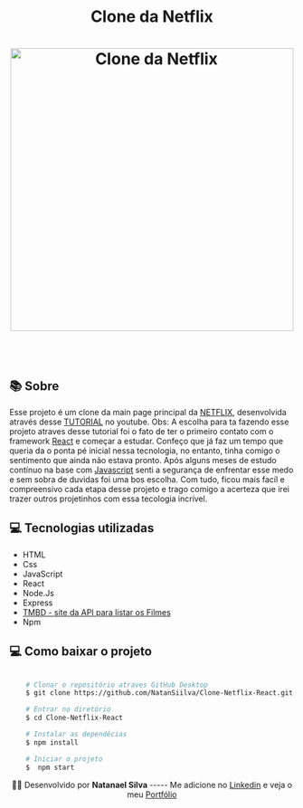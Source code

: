 <h1 align="center">
   Clone da Netflix
</h1>



<h1 align="center">
    <img alt="Clone da Netflix" src="public/image/net.gif" width="500px" />
</h1><br><br>


  ## 📚 Sobre 

Esse projeto é um clone da main page principal da [NETFLIX](https://www.netflix.com/), desenvolvida através desse [TUTORIAL](https://www.youtube.com/watch?v=tBweoUiMsDg) no youtube. Obs: A escolha para ta fazendo esse projeto atraves desse tutorial foi o fato de ter o primeiro contato com o framework [React](https://pt-br.reactjs.org/)
e começar a estudar. Confeço que já faz um tempo que queria da o ponta pé inicial nessa tecnologia, no entanto, tinha comigo o sentimento que ainda não estava pronto. Após alguns meses de estudo contínuo na base com [Javascript](https://developer.mozilla.org/pt-BR/docs/Web/JavaScript) senti a segurança de enfrentar esse medo e sem sobra de duvidas foi uma bos escolha. Com tudo, ficou mais facíl e compreensivo cada etapa desse projeto e trago comigo a acerteza que irei trazer outros projetinhos com essa tecologia incrível.

 ## 💻 Tecnologias utilizadas
  - HTML
  - Css
  - JavaScript
  - React
  - Node.Js
  - Express
  - [TMBD - site da API para listar os Filmes](https://www.themoviedb.org/)
  - Npm 



## 💻 Como baixar o projeto 

```bash

    # Clonar o repositório atraves GitHub Desktop
    $ git clone https://github.com/NatanSiilva/Clone-Netflix-React.git

    # Entrar no diretório
    $ cd Clone-Netflix-React

    # Instalar as dependêcias
    $ npm install 

    # Iniciar o projeto
    $  npm start
```


<p align= center>
🐱‍👤 Desenvolvido por <strong>Natanael Silva</strong>   -----   Me adicione no <a href="https://www.linkedin.com/in/natanael-silva-33b374188/"target="_blank">Linkedin</a> e veja o meu <a href="https://natanaelsilva.vercel.app/"target="_blank">Portfólio</a>
</p>